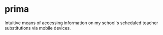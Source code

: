 # prima
Intuitive means of accessing information on my school's scheduled teacher substitutions via mobile devices.
